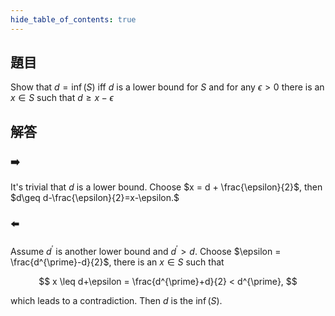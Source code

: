 ```yaml
---
hide_table_of_contents: true
---
```

## 題目

Show that $d = \inf(S)$ iff $d$ is a lower bound for $S$ and for any $\epsilon > 0$ there is an $x\in S$ such that $d \geq x-\epsilon$

## 解答

### ➡️ 

It's trivial that $d$ is a lower bound. Choose $x = d + \frac{\epsilon}{2}$, then $d\geq d-\frac{\epsilon}{2}=x-\epsilon.$

### ⬅️ 

Assume $d^{\prime}$ is another lower bound and $d^{\prime} > d$. Choose $\epsilon = \frac{d^{\prime}-d}{2}$, there is an $x\in S$ such that

$$
x \leq d+\epsilon = \frac{d^{\prime}+d}{2} < d^{\prime},
$$ 

which leads to a contradiction. Then $d$ is the $\inf(S)$.